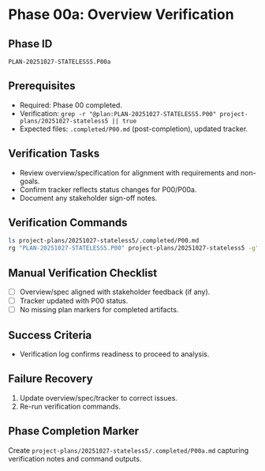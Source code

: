 # Phase 00a: Overview Verification

## Phase ID
`PLAN-20251027-STATELESS5.P00a`

## Prerequisites
- Required: Phase 00 completed.
- Verification: `grep -r "@plan:PLAN-20251027-STATELESS5.P00" project-plans/20251027-stateless5 || true`
- Expected files: `.completed/P00.md` (post-completion), updated tracker.

## Verification Tasks
- Review overview/specification for alignment with requirements and non-goals.
- Confirm tracker reflects status changes for P00/P00a.
- Document any stakeholder sign-off notes.

## Verification Commands
```bash
ls project-plans/20251027-stateless5/.completed/P00.md
rg "PLAN-20251027-STATELESS5.P00" project-plans/20251027-stateless5 -g"*.md"
```

## Manual Verification Checklist
- [ ] Overview/spec aligned with stakeholder feedback (if any).
- [ ] Tracker updated with P00 status.
- [ ] No missing plan markers for completed artifacts.

## Success Criteria
- Verification log confirms readiness to proceed to analysis.

## Failure Recovery
1. Update overview/spec/tracker to correct issues.
2. Re-run verification commands.

## Phase Completion Marker
Create `project-plans/20251027-stateless5/.completed/P00a.md` capturing verification notes and command outputs.
